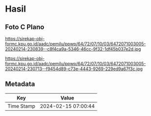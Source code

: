 # Hasil

## Foto C Plano

https://sirekap-obj-formc.kpu.go.id/aadc/pemilu/ppwp/64/72/07/10/03/6472071003005-20240214-230839--c8f4ca9a-5346-46cc-9f32-1df45b037e2d.jpg

https://sirekap-obj-formc.kpu.go.id/aadc/pemilu/ppwp/64/72/07/10/03/6472071003005-20240214-230713--f9454d89-c73e-4443-9269-229ed9a67f3c.jpg


## Metadata

| Key        | Value               |
| ---------- | ------------------- |
| Time Stamp | 2024-02-15 07:00:44 |



